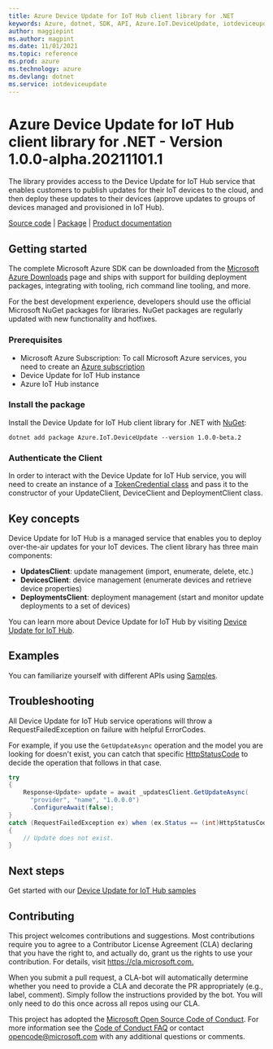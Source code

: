 ```yaml
---
title: Azure Device Update for IoT Hub client library for .NET
keywords: Azure, dotnet, SDK, API, Azure.IoT.DeviceUpdate, iotdeviceupdate
author: maggiepint
ms.author: magpint
ms.date: 11/01/2021
ms.topic: reference
ms.prod: azure
ms.technology: azure
ms.devlang: dotnet
ms.service: iotdeviceupdate
---
```


# Azure Device Update for IoT Hub client library for .NET - Version 1.0.0-alpha.20211101.1 


The library provides access to the Device Update for IoT Hub service that enables customers to publish updates for their IoT devices to the cloud, and then deploy these updates to their devices (approve updates to groups of devices managed and provisioned in IoT Hub). 

  [Source code](https://github.com/Azure/azure-sdk-for-net/tree/main/sdk/deviceupdate/Azure.IoT.DeviceUpdate/src) | [Package](https://www.nuget.org) | [Product documentation](https://docs.microsoft.com/azure/iot-hub-device-update/understand-device-update)


## Getting started

The complete Microsoft Azure SDK can be downloaded from the [Microsoft Azure Downloads](https://azure.microsoft.com/downloads/?sdk=net) page and ships with support for building deployment packages, integrating with tooling, rich command line tooling, and more.

For the best development experience, developers should use the official Microsoft NuGet packages for libraries. NuGet packages are regularly updated with new functionality and hotfixes.

### Prerequisites

- Microsoft Azure Subscription: To call Microsoft Azure services, you need to create an [Azure subscription](https://azure.microsoft.com/free/dotnet/)
- Device Update for IoT Hub instance
- Azure IoT Hub instance

### Install the package

Install the Device Update for IoT Hub client library for .NET with [NuGet](https://www.nuget.org/ ):

```dotnetcli
dotnet add package Azure.IoT.DeviceUpdate --version 1.0.0-beta.2
```

### Authenticate the Client

In order to interact with the Device Update for IoT Hub service, you will need to create an instance of a [TokenCredential class](https://docs.microsoft.com/dotnet/api/azure.core.tokencredential?view=azure-dotnet) and pass it to the constructor of your UpdateClient, DeviceClient and DeploymentClient class.

## Key concepts

Device Update for IoT Hub is a managed service that enables you to deploy over-the-air updates for your IoT devices. The client library has three main components:
- **UpdatesClient**: update management (import, enumerate, delete, etc.)
- **DevicesClient**: device management (enumerate devices and retrieve device properties)
- **DeploymentsClient**: deployment management (start and monitor update deployments to a set of devices)

You can learn more about Device Update for IoT Hub by visiting [Device Update for IoT Hub](https://github.com/azure/iot-hub-device-update).

## Examples

You can familiarize yourself with different APIs using [Samples](https://github.com/Azure/azure-sdk-for-net/tree/main/sdk/deviceupdate/Azure.IoT.DeviceUpdate/samples).

## Troubleshooting

All Device Update for IoT Hub service operations will throw a RequestFailedException on failure with helpful ErrorCodes.

For example, if you use the `GetUpdateAsync` operation and the model you are looking for doesn't exist, you can catch that specific [HttpStatusCode](https://docs.microsoft.com/dotnet/api/system.net.httpstatuscode?view=netcore-3.1) to decide the operation that follows in that case.

```csharp
try
{
    Response<Update> update = await _updatesClient.GetUpdateAsync(
      "provider", "name", "1.0.0.0")
      .ConfigureAwait(false);
}
catch (RequestFailedException ex) when (ex.Status == (int)HttpStatusCode.NotFound)
{
    // Update does not exist.
}

```

## Next steps

Get started with our [Device Update for IoT Hub samples](https://github.com/Azure/azure-sdk-for-net/tree/main/sdk/deviceupdate/Azure.IoT.DeviceUpdate/samples)

## Contributing

This project welcomes contributions and suggestions. Most contributions require you to agree to a Contributor License Agreement (CLA) declaring that you have the right to, and actually do, grant us the rights to use your contribution. For details, visit <https://cla.microsoft.com.>

When you submit a pull request, a CLA-bot will automatically determine whether you need to provide a CLA and decorate the PR appropriately (e.g., label, comment). Simply follow the instructions provided by the bot. You will only need to do this once across all repos using our CLA.

This project has adopted the [Microsoft Open Source Code of Conduct](https://opensource.microsoft.com/codeofconduct/). For more information see the [Code of Conduct FAQ](https://opensource.microsoft.com/codeofconduct/faq/) or contact opencode@microsoft.com with any additional questions or comments.

